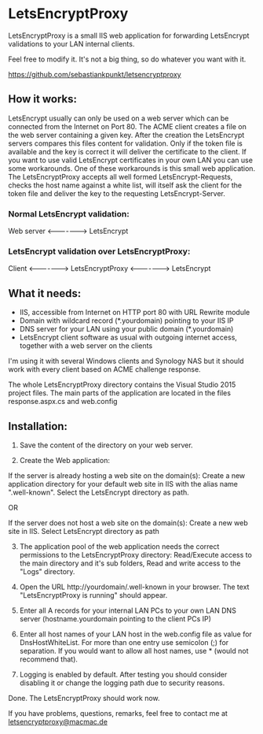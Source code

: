 # LetsEncryptProxy
LetsEncryptProxy is a small IIS web application for forwarding LetsEncrypt validations to your LAN internal clients.

Feel free to modify it. It's not a big thing, so do whatever you want with it.

https://github.com/sebastiankpunkt/letsencryptproxy


## How it works:

LetsEncrypt usually can only be used on a web server which can be connected from the Internet on Port 80.
The ACME client creates a file on the web server containing a given key. After the creation the LetsEncrypt servers compares this files content for validation. Only if the token file is available and the key is correct it will deliver the certificate to the client.
If you want to use valid LetsEncrypt certificates in your own LAN you can use some workarounds. One of these workarounds is this small web application.
The LetsEncryptProxy accepts all well formed LetsEncrypt-Requests, checks the host name against a white list, will itself ask the client for the token file and deliver the key to the requesting LetsEncrypt-Server.

### Normal LetsEncrypt validation:
Web server <-------> LetsEncrypt

### LetsEncrypt validation over LetsEncryptProxy:
Client <-------> LetsEncryptProxy <-------> LetsEncrypt


## What it needs: 

- IIS, accessible from Internet on HTTP port 80 with URL Rewrite module
- Domain with wildcard record (*.yourdomain) pointing to your IIS IP
- DNS server for your LAN using your public domain (*.yourdomain)
- LetsEncrypt client software as usual with outgoing internet access, together with a web server on the clients

I'm using it with several Windows clients and Synology NAS but it should work with every client based on ACME challenge response.

The whole LetsEncryptProxy directory contains the Visual Studio 2015 project files. The main parts of the application are located in the files response.aspx.cs and web.config


## Installation:

1. Save the content of the directory on your web server.

2. Create the Web application:

If the server is already hosting a web site on the domain(s):
Create a new application directory for your default web site in IIS with the alias name ".well-known". Select the LetsEncrypt directory as path.

OR

If the server does not host a web site on the domain(s):
Create a new web site in IIS. Select LetsEncrypt directory as path

3. The application pool of the web application needs the correct permissions to the LetsEncryptProxy directory: Read/Execute access to the main directory and it's sub folders, Read and write access to the "Logs" directory.

4. Open the URL http://yourdomain/.well-known in your browser. The text "LetsEncryptProxy is running" should appear.

5. Enter all A records for your internal LAN PCs to your own LAN DNS server (hostname.yourdomain pointing to the client PCs IP)

6. Enter all host names of your LAN host in the web.config file as value for DnsHostWhiteList. For more than one entry use semicolon (;) for separation. If you would want to allow all host names, use * (would not recommend that).

7. Logging is enabled by default. After testing you should consider disabling it or change the logging path due to security reasons.

Done. The LetsEncryptProxy should work now.

If you have problems, questions, remarks, feel free to contact me at letsencryptproxy@macmac.de
